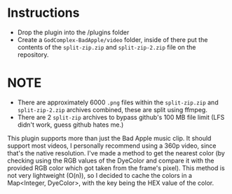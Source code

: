 # Instructions
* Drop the plugin into the /plugins folder
* Create a `GodComplex-BadApple/video` folder, inside of there put the contents of the `split-zip.zip` and `split-zip-2.zip` file on the repository.

# NOTE
* There are approximately 6000 `.png` files within the `split-zip.zip` and `split-zip-2.zip` archives combined, these are split using ffmpeg.
* There are 2 `split-zip` archives to bypass github's 100 MB file limit (LFS didn't work, guess github hates me.)

This plugin supports more than just the Bad Apple music clip. It should support most videos, I personally recommend using a 360p video, since that's the native resolution. I've made a method to get the nearest color (by checking using the RGB values of the DyeColor and compare it with the provided RGB color which got taken from the frame's pixel). This method is not very lightweight (O(n)), so I decided to cache the colors in a Map<Integer, DyeColor>, with the key being the HEX value of the color. 
